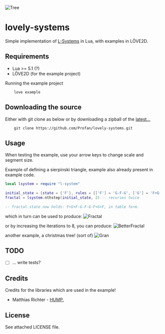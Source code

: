 ![Tree](http://i.imgur.com/PZCJuuA.png)

lovely-systems
=================================

Simple implementation of [L-Systems](http://en.wikipedia.org/wiki/L-system) in Lua, with examples in LÖVE2D.

Requirements
------------

* Lua >= 5.1 (?)
* LÖVE2D (for the example project)

Running the example project

		love example

Downloading the source
------------
Either with git clone as below or by downloading a zipball of the [latest...](https://github.com/Profan/lovely-systems/archive/master.zip)
		
		git clone https://github.com/Profan/lovely-systems.git

Usage
------------
When testing the example, use your arrow keys to change scale and segment size.

Example of defining a sierpinski triangle, example also already present in example code.
```lua	
local lsystem = require "l-system"
		
initial_state = {state = {'F'}, rules = {['F'] = 'G-F-G', ['G'] = 'F+G+F'} }
fractal = lsystem.nthstep(initial_state, 2) -- recurses twice
		
-- fractal.state now holds: F+G+F-G-F-G-F+G+F, in table form.
```
which in turn can be used to produce: ![Fractal](http://i.imgur.com/iPqtXre.png)

or by increasing the iterations to 8, you can produce: ![BetterFractal](http://i.imgur.com/wR1noEP.png)

another example, a christmas tree! (sort of)
![Gran](http://i.imgur.com/KolwM5G.png)

TODO
------------

 - [ ] ... write tests?

Credits
------------
Credits for the libraries which are used in the example!

* Matthias Richter - [HUMP.](https://github.com/vrld/hump)

License
------------
See attached LICENSE file.
